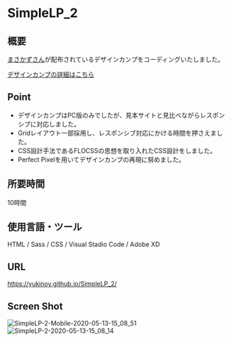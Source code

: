# SimpleLP_2

## 概要
[まさかずさん](https://masablog.net/)が配布されているデザインカンプをコーディングいたしました。

[デザインカンプの詳細はこちら](https://masablog.net/xd-data-free-2/)

## Point
- デザインカンプはPC版のみでしたが、見本サイトと見比べながらレスポンシブに対応しました。
- Gridレイアウト一部採用し、レスポンシブ対応にかける時間を押さえました。
- CSS設計手法であるFLOCSSの思想を取り入れたCSS設計をしました。
- Perfect Pixelを用いてデザインカンプの再現に努めました。

## 所要時間
10時間

## 使用言語・ツール
HTML / Sass / CSS / Visual Stadio Code / Adobe XD

## URL
https://yukinoy.github.io/SimpleLP_2/

## Screen Shot
![SimpleLP-2-Mobile-2020-05-13-15_08_51](https://user-images.githubusercontent.com/36148074/81777442-c9344600-952b-11ea-9bb7-f8eb036884fa.png)
![SimpleLP-2-2020-05-13-15_08_14](https://user-images.githubusercontent.com/36148074/81777434-c5082880-952b-11ea-916a-eab10c79746a.png)
